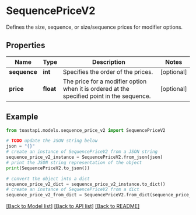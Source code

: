 # SequencePriceV2

Defines the size, sequence, or size/sequence prices for modifier options.

## Properties

Name | Type | Description | Notes
------------ | ------------- | ------------- | -------------
**sequence** | **int** | Specifies the order of the prices. | [optional] 
**price** | **float** | The price for a modifier option when it is ordered at the specified point in the sequence. | [optional] 

## Example

```python
from toastapi.models.sequence_price_v2 import SequencePriceV2

# TODO update the JSON string below
json = "{}"
# create an instance of SequencePriceV2 from a JSON string
sequence_price_v2_instance = SequencePriceV2.from_json(json)
# print the JSON string representation of the object
print(SequencePriceV2.to_json())

# convert the object into a dict
sequence_price_v2_dict = sequence_price_v2_instance.to_dict()
# create an instance of SequencePriceV2 from a dict
sequence_price_v2_from_dict = SequencePriceV2.from_dict(sequence_price_v2_dict)
```
[[Back to Model list]](../README.md#documentation-for-models) [[Back to API list]](../README.md#documentation-for-api-endpoints) [[Back to README]](../README.md)


